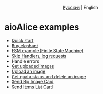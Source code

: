 <p align="center">
    <a href="README.md">Русский</a> | English
</p>


# aioAlice examples


- [Quick start](hello-alice.py)
- [Buy elephant](buy-elephant.py)
- [FSM example \(Finite State Machine\)](FSM_games.py)
- [Skip Handlers, log requests](skip_handler_log_everything.py)
- [Handle errors](handle-errors.py)
- [Get uploaded images](get_images.py)
- [Upload an image](upload_image.py)
- [Get quota status and delete an image](quota_status_and_delete_image.py)
- [Send Big Image Card](card_big_image.py)
- [Send Items List Card](card_items_list.py)
